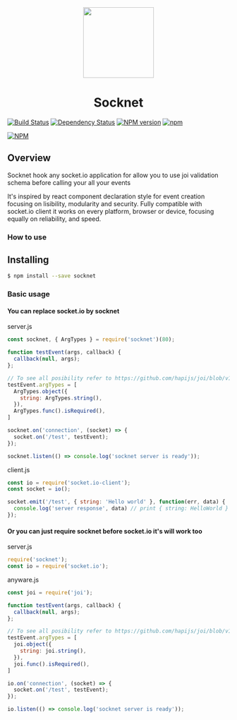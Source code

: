 [socket-io]: https://socket.io

<div align="center">
<img
  width="160px"
  src="https://image.ibb.co/c11zDk/logo_leo.png">
</div>

<h1 align="center">Socknet</h1>

[![Build Status](https://travis-ci.org/leon3s/socknet.svg?branch=master)](https://travis-ci.org/leon3s/socknet)
[![Dependency Status](https://david-dm.org/leon3s/socknet.svg)](https://david-dm.org/leon3s/socknet.svg)
[![NPM version](https://badge.fury.io/js/socknet.svg)](https://www.npmjs.com/package/socknet)
[![npm](https://img.shields.io/npm/dt/socknet.svg)]()

[![NPM](https://nodei.co/npm/socknet.png)](https://nodei.co/npm/socknet/)

<!-- ## Take a look at our get started and documentation on [socknet.io](http://socknet.io) -->

## Overview
Socknet hook any socket.io application for allow you to use joi validation schema before calling your all your events

It&apos;s inspired by react component declaration style for event creation focusing on lisibility, modularity and security.
Fully compatible with socket.io client it works on every platform,
  browser or device, focusing equally on reliability, and speed.

### How to use

## Installing
```sh
$ npm install --save socknet
```

### Basic usage
#### You can replace socket.io by socknet
server.js
```js
const socknet, { ArgTypes } = require('socknet')(80);

function testEvent(args, callback) {
  callback(null, args);
};

// To see all posibility refer to https://github.com/hapijs/joi/blob/v13.3.0/API.md
testEvent.argTypes = [
  ArgTypes.object({
    string: ArgTypes.string(),
  }),
  ArgTypes.func().isRequired(),
]

socknet.on('connection', (socket) => {
  socket.on('/test', testEvent);
});

socknet.listen(() => console.log('socknet server is ready'));
```
client.js
```js
const io = require('socket.io-client');
const socket = io();

socket.emit('/test', { string: 'Hello world' }, function(err, data) {
  console.log('server response', data) // print { string: HelloWorld }
});
```

#### Or you can just require socknet before socket.io it's will work too

server.js
```js
require('socknet');
const io = require('socket.io');
```

anyware.js
```js
const joi = require('joi');

function testEvent(args, callback) {
  callback(null, args);
};

// To see all posibility refer to https://github.com/hapijs/joi/blob/v13.3.0/API.md
testEvent.argTypes = [
  joi.object({
    string: joi.string(),
  }),
  joi.func().isRequired(),
]

io.on('connection', (socket) => {
  socket.on('/test', testEvent);
});

io.listen(() => console.log('socknet server is ready'));
```
